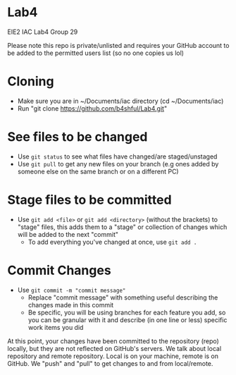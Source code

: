 # Lab4
EIE2 IAC Lab4 Group 29

 Please note this repo is private/unlisted and requires your GitHub account to be added to the permitted users list (so no one copies us lol) 

# Cloning
- Make sure you are in ~/Documents/iac directory (cd ~/Documents/iac)
- Run "git clone https://github.com/b4shful/Lab4.git"

# See files to be changed
- Use `git status` to see what files have changed/are staged/unstaged
- Use `git pull` to get any new files on your branch (e.g ones added by someone else on the same branch or on a different PC)

# Stage files to be committed
- Use `git add <file>` or `git add <directory>` (without the brackets) to "stage" files, this adds them to a "stage" or collection of changes which will be added to the next "commit"
    - To add everything you've changed at once, use `git add .`
    
# Commit Changes
- Use `git commit -m "commit message"`
    - Replace "commit message" with something useful describing the changes made in this commit
    - Be specific, you will be using branches for each feature you add, so you can be granular with it and describe (in one line or less) specific work items you did
    
At this point, your changes have been committed to the repository (repo) locally, but they are not reflected on GitHub's servers. We talk about local repository and remote repository. Local is on your machine, remote is on GitHub. We "push" and "pull" to get changes to and from local/remote. 

